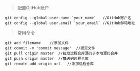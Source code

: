 > 配置GitHub账户

```shell
git config --global user.name `your_name`	//GitHub账户名
git config --global user.email `your_email`	//GitHub邮箱地址
```

> 常用命令

```shell
git add filename	//添加文件
git commit -m 'commit message'	//提交文件
git pull origin master	//拉取远程仓库源码于本地源码合并
git push origin master	//推送到远程仓库
git remote add origin url	//添加远程仓库
```



